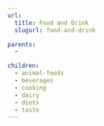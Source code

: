 ```yaml
---
url: 
  title: Food and Drink
  slugurl: food-and-drink

parents: 
  - 

children:
  - animal-foods
  - beverages
  - cooking
  - dairy
  - diets
  - taste
---
```

